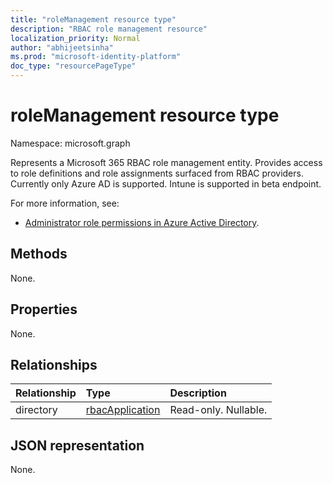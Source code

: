 ```yaml
---
title: "roleManagement resource type"
description: "RBAC role management resource"
localization_priority: Normal
author: "abhijeetsinha"
ms.prod: "microsoft-identity-platform"
doc_type: "resourcePageType"
---
```


# roleManagement resource type

Namespace: microsoft.graph

Represents a Microsoft 365 RBAC role management entity. Provides access to role definitions and role assignments surfaced from RBAC providers. Currently only Azure AD is supported. Intune is supported in beta endpoint.

For more information, see: 
* [Administrator role permissions in Azure Active Directory](https://docs.microsoft.com/azure/active-directory/roles/custom-overview).

## Methods

None.

## Properties

None.

## Relationships

| Relationship | Type        | Description |
|:-------------|:------------|:------------|
|directory|[rbacApplication](rbacapplication.md)| Read-only. Nullable.|

## JSON representation

None.

<!-- uuid: 16cd6b66-4b1a-43a1-adaf-3a886856ed98
2019-02-04 14:57:30 UTC -->
<!-- {
  "type": "#page.annotation",
  "description": "roleManagement resource",
  "keywords": "",
  "section": "documentation",
  "tocPath": ""
}-->
